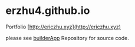 # erzhu4.github.io

Portfolio [http://ericzhu.xyz](http://ericzhu.xyz)

please see [builderApp](https://github.com/erzhu4/builderApp/tree/master/resources/assets/js) Repository for source code.
